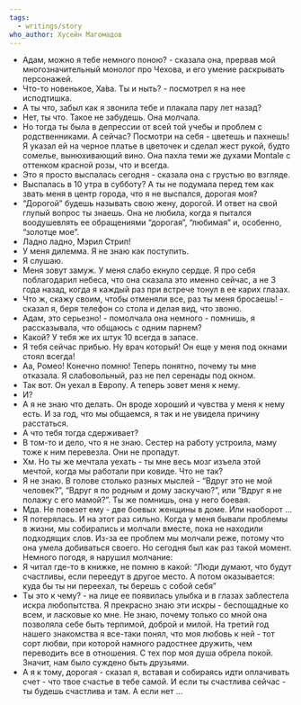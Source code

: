 ```yaml
---
tags:
  - writings/story
who_author: Хусейн Магомадов
---
```

- Адам, можно я тебе немного поною? - сказала она, прервав мой многозначительный монолог про Чехова, и его умение раскрывать персонажей.
- Что-то новенькое, Ха́ва. Ты и ныть? - посмотрел я на нее исподтишка.
- А ты что, забыл как я звонила тебе и плакала пару лет назад?
- Нет, ты что. Такое не забудешь.
Она молчала.
- Но тогда ты была в депрессии от всей той учебы и проблем с родственниками. А сейчас? Посмотри на себя - цветешь и пахнешь!
Я указал ей на черное платье в цветочек и сделал жест рукой, будто сомелье, вынюхивающий вино. Она пахла теми же духами Montale с оттенком красной розы, что и всегда.
- Это я просто выспалась сегодня - сказала она с грустью во взгляде.
- Выспалась в 10 утра в субботу? А ты не подумала перед тем как звать меня в центр города, что я не выспался, дорогая моя?
- “Дорогой” будешь называть свою жену, дорогой. И ответ на свой глупый вопрос ты знаешь.
Она не любила, когда я пытался воодушевлять ее обращениями “дорогая”, “любимая” и, особенно, “золотце мое”.
- Ладно ладно, Мэрил Стрип!
- У меня дилемма. Я не знаю как поступить.
- Я слушаю.
- Меня зовут замуж.
У меня слабо екнуло сердце. Я про себя поблагодарил небеса, что она сказала это именно сейчас, а не 3 года назад, когда я каждый раз при встрече тонул в ее карих глазах.
- Что ж, скажу своим, чтобы отменяли все, раз ты меня бросаешь! - сказал я, беря телефон со стола и делая вид, что звоню.
- Адам, это серьезно! - помолчала она немного - помнишь, я рассказывала, что общаюсь с одним парнем?
- Какой? У тебя же их штук 10 всегда в запасе.
- Я тебя сейчас прибью. Ну врач который! Он еще у меня под окнами стоял всегда!
- Аа, Ромео! Конечно помню! Теперь понятно, почему ты мне отказала. Я слабовольный, раз не пел серенады под окном.
- Так вот. Он уехал в Европу. А теперь зовет меня к нему.
- И?
- А я не знаю что делать. Он вроде хороший и чувства у меня к нему есть. И за год, что мы общаемся, я так и не увидела причину расстаться.
- А что тебя тогда сдерживает?
- В том-то и дело, что я не знаю. Сестер на работу устроила, маму тоже к ним перевезла. Они не пропадут.
- Хм. Но ты же мечтала уехать - ты мне весь мозг изъела этой мечтой, когда мы работали при ковиде. Что не так?
- Я не знаю. В голове столько разных мыслей - “Вдруг это не мой человек?”, “Вдруг я по родным и дому заскучаю?”, или “Вдруг я не полажу с его мамой?”. Ты же помнишь, она у него боевая.
- Мда. Не повезет ему - две боевых женщины в доме. Или наоборот …
- Я потерялась. И на этот раз сильно.
Когда у меня бывали проблемы в жизни, мы собирались и молчали вместе, пока не находили подходящих слов. Из-за ее проблем мы молчали реже, потому что она умела добиваться своего. Но сегодня был как раз такой момент.
Немного погодя, я нарушил молчание:
- Я читал где-то в книжке, не помню в какой: “Люди думают, что будут счастливы, если переедут в другое место. А потом оказывается: куда бы ты ни переехал, ты берешь с собой себя”
- Ты это к чему? - на лице ее появилась улыбка и в глазах заблестела искра любопытства.
Я прекрасно знаю эти искры - беспощадные ко всем, и ласковые ко мне. Не знаю, почему только со мной она позволяла себе быть терпимой, доброй и милой. На третий год нашего знакомства я все-таки понял, что моя любовь к ней - тот сорт любви, при которой намного радостнее дружить, чем переводить все в отношения. С тех пор моя душа обрела покой. Значит, нам было суждено быть друзьями.
- А я к тому, дорогая - сказал я, вставая и собираясь идти оплачивать счет - что твое счастье в тебе самой. И если ты счастлива сейчас - ты будешь счастлива и там. А если нет …